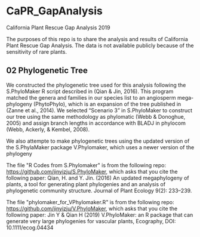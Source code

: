 # CaPR_GapAnalysis
California Plant Rescue Gap Analysis 2019

The purposes of this repo is to share the analysis and results of California Plant Rescue Gap Analysis. The data is not available publicly because of the sensitivity of rare plants.

## 02 Phylogenetic Tree
We constructed the phylogenetic tree used for this analysis following the S.PhyloMaker R script described in (Qian & Jin, 2016). This program matched the genera and families in our species list to an angiosperm mega-phylogeny (PhytoPhylo), which is an expansion of the tree published in (Zanne et al., 2014). We selected “Scenario 3” in S.PhyloMaker to construct our tree using the same methodology as phylomatic (Webb & Donoghue, 2005) and assign branch lengths in accordance with BLADJ in phylocom (Webb, Ackerly, & Kembel, 2008).

We also attempte to make phylogenetic trees using the updated version of the S.PhylaMaker package V.Phylomaker, which uses a newer version of the phylogeny

The file "R Codes from S.Phylomaker" is from the following repo: https://github.com/jinyizju/S.PhyloMaker, which asks that you cite the following paper: Qian, H. and Y. Jin. (2016) An updated megaphylogeny of plants, a tool for generating plant phylogenies and an analysis of phylogenetic community structure. Journal of Plant Ecology 9(2): 233–239.

The file "phylomaker_for_VPhylomaker.R" is from the following repo: https://github.com/jinyizju/V.PhyloMaker, which asks that you cite the following paper:  Jin Y & Qian H (2019) V.PhyloMaker: an R package that can generate very large phylogenies for vascular plants, Ecography, DOI: 10.1111/ecog.04434



